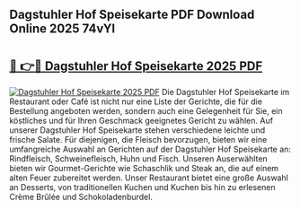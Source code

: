 ## Dagstuhler Hof Speisekarte PDF Download Online 2025 74vYl

# <h2><a href="http://gc8aaw7.nevu.top/?p=Dagstuhler+Hof+Speisekarte">🔗 👉🔴 Dagstuhler Hof Speisekarte 2025 PDF</a></h2>

[![Dagstuhler Hof Speisekarte 2025 PDF](https://i.imgur.com/dBaPXMq.png)](http://gc8aaw7.nevu.top/?p=Dagstuhler+Hof+Speisekarte)
Die Dagstuhler Hof Speisekarte im Restaurant oder Café ist nicht nur eine Liste der Gerichte, die für die Bestellung angeboten werden, sondern auch eine Gelegenheit für Sie, ein köstliches und für Ihren Geschmack geeignetes Gericht zu wählen. Auf unserer Dagstuhler Hof Speisekarte stehen verschiedene leichte und frische Salate. Für diejenigen, die Fleisch bevorzugen, bieten wir eine umfangreiche Auswahl an Gerichten auf der Dagstuhler Hof Speisekarte an: Rindfleisch, Schweinefleisch, Huhn und Fisch. Unseren Auserwählten bieten wir Gourmet-Gerichte wie Schaschlik und Steak an, die auf einem alten Feuer zubereitet werden. Unser Restaurant bietet eine große Auswahl an Desserts, von traditionellen Kuchen und Kuchen bis hin zu erlesenen Crème Brûlée und Schokoladenburdel.
